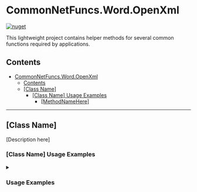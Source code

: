 # CommonNetFuncs.Word.OpenXml

[![nuget](https://img.shields.io/nuget/dt/CommonNetFuncs.Word.OpenXml)](https://www.nuget.org/packages/CommonNetFuncs.Word.OpenXml/)

This lightweight project contains helper methods for several common functions required by applications.

## Contents

- [CommonNetFuncs.Word.OpenXml](#commonnetfuncswordopenxml)
  - [Contents](#contents)
  - [\[Class Name\]](#class-name)
    - [\[Class Name\] Usage Examples](#class-name-usage-examples)
      - [\[MethodNameHere\]](#methodnamehere)

---

## [Class Name]

[Description here]

### [Class Name] Usage Examples

<details>
<summary><h3>Usage Examples</h3></summary>

#### [MethodNameHere]

[Method Description here]

```cs
//Code here
```

</details>
